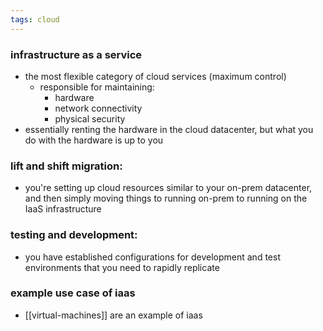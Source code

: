 ```yaml
---
tags: cloud
---
```


### infrastructure as a service
- the most flexible category of cloud services (maximum control)
	- responsible for maintaining:
		- hardware
		- network connectivity
		- physical security
- essentially renting the hardware in the cloud datacenter, but what you do with the hardware is up to you

### lift and shift migration:
- you're setting up cloud resources similar to your on-prem datacenter, and then simply moving things to running on-prem to running on the IaaS infrastructure

### testing and development:
- you have established configurations for development and test environments that you need to rapidly replicate

### example use case of iaas
- [[virtual-machines]] are an example of iaas
